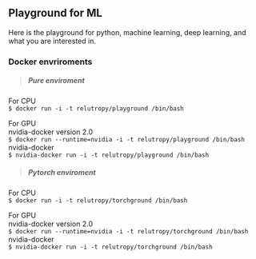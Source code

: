 ## Playground for ML
Here is the playground for python, machine learning, deep learning, and what you are interested in.  

### Docker envriroments

> ##### Pure enviroment

For CPU  
`$ docker run -i -t relutropy/playground /bin/bash`  

For GPU   
nvidia-docker version 2.0   
`$ docker run --runtime=nvidia -i -t relutropy/playground /bin/bash`  
nvidia-docker  
`$ nvidia-docker run -i -t relutropy/playground /bin/bash`  

  

> ##### Pytorch enviroment

For CPU  
`$ docker run -i -t relutropy/torchground /bin/bash`  

For GPU   
nvidia-docker version 2.0   
`$ docker run --runtime=nvidia -i -t relutropy/torchground /bin/bash`    
nvidia-docker   
`$ nvidia-docker run -i -t relutropy/torchground /bin/bash`     
